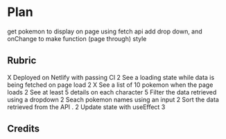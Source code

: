 # Plan

get pokemon to display on page using fetch api
add drop down, and onChange to make function (page through)
style

## Rubric

X Deployed on Netlify with passing CI	2
See a loading state while data is being fetched on page load	2
X See a list of 10 pokemon when the page loads	2
See at least 5 details on each character	5
Filter the data retrieved using a dropdown	2
Seach pokemon names using an input	2
Sort the data retrieved from the API	. 2
Update state with useEffect	3

## Credits
